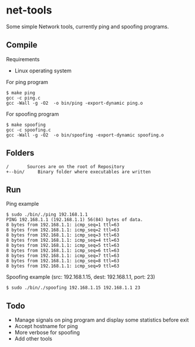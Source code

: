 # net-tools
Some simple Network tools, currently ping and spoofing programs.

## Compile

Requirements
- Linux operating system

For ping program
```
$ make ping
gcc -c ping.c
gcc -Wall -g -O2  -o bin/ping -export-dynamic ping.o
```

For spoofing program
```
$ make spoofing
gcc -c spoofing.c
gcc -Wall -g -O2  -o bin/spoofing -export-dynamic spoofing.o
```

## Folders
```
/		Sources are on the root of Repository
+--bin/		Binary folder where executables are written
```

## Run

Ping example
```
$ sudo ./bin/./ping 192.168.1.1
PING 192.168.1.1 (192.168.1.1) 56(84) bytes of data.
8 bytes from 192.168.1.1: icmp_seq=1 ttl=63
8 bytes from 192.168.1.1: icmp_seq=2 ttl=63
8 bytes from 192.168.1.1: icmp_seq=3 ttl=63
8 bytes from 192.168.1.1: icmp_seq=4 ttl=63
8 bytes from 192.168.1.1: icmp_seq=5 ttl=63
8 bytes from 192.168.1.1: icmp_seq=6 ttl=63
8 bytes from 192.168.1.1: icmp_seq=7 ttl=63
8 bytes from 192.168.1.1: icmp_seq=8 ttl=63
8 bytes from 192.168.1.1: icmp_seq=9 ttl=63
```

Spoofing example (src: 192.168.1.15, dest: 192.168.1.1, port: 23)
```
$ sudo ./bin/./spoofing 192.168.1.15 192.168.1.1 23
```

## Todo

- Manage signals on ping program and display some statistics before exit
- Accept hostname for ping
- More verbose for spoofing
- Add other tools
